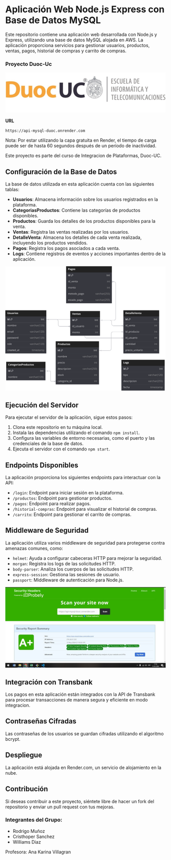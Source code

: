 # Aplicación Web Node.js Express con Base de Datos MySQL

Este repositorio contiene una aplicación web desarrollada con Node.js y Express, utilizando una base de datos MySQL alojada en AWS. La aplicación proporciona servicios para gestionar usuarios, productos, ventas, pagos, historial de compras y carrito de compras.

### Proyecto Duoc-Uc

![logoDuocUC :  Sede Puente Alto](images/duocJpeg.jpeg)





**URL**
```
https://api-mysql-duoc.onrender.com
```
Nota: Por estar utilizando la capa gratuita en Render, el tiempo de carga puede ser de hasta 60 segundos después de un período de inactividad.




Este proyecto es parte del curso de Integracion de Plataformas, Duoc-UC.

## Configuración de la Base de Datos

La base de datos utilizada en esta aplicación cuenta con las siguientes tablas:

- **Usuarios**: Almacena información sobre los usuarios registrados en la plataforma.
- **CategoriasProductos**: Contiene las categorías de productos disponibles.
- **Productos**: Guarda los detalles de los productos disponibles para la venta.
- **Ventas**: Registra las ventas realizadas por los usuarios.
- **DetalleVenta**: Almacena los detalles de cada venta realizada, incluyendo los productos vendidos.
- **Pagos**: Registra los pagos asociados a cada venta.
- **Logs**: Contiene registros de eventos y acciones importantes dentro de la aplicación.

![Modelo de Base de Datos:](images/basedatos1.svg)

## Ejecución del Servidor

Para ejecutar el servidor de la aplicación, sigue estos pasos:

1. Clona este repositorio en tu máquina local.
2. Instala las dependencias utilizando el comando `npm install`.
3. Configura las variables de entorno necesarias, como el puerto y las credenciales de la base de datos.
4. Ejecuta el servidor con el comando `npm start`.

## Endpoints Disponibles

La aplicación proporciona los siguientes endpoints para interactuar con la API:

- `/login`: Endpoint para iniciar sesión en la plataforma.
- `/productos`: Endpoint para gestionar productos.
- `/pagos`: Endpoint para realizar pagos.
- `/historial-compras`: Endpoint para visualizar el historial de compras.
- `/carrito`: Endpoint para gestionar el carrito de compras.

## Middleware de Seguridad

La aplicación utiliza varios middleware de seguridad para protegerse contra amenazas comunes, como:

- `helmet`: Ayuda a configurar cabeceras HTTP para mejorar la seguridad.
- `morgan`: Registra los logs de las solicitudes HTTP.
- `body-parser`: Analiza los cuerpos de las solicitudes HTTP.
- `express-session`: Gestiona las sesiones de usuario.
- `passport`: Middleware de autenticación para Node.js.

![Pantallazo de la seguridad de la API en Security Headers](images/imagen_seguridad_api_headers.jpeg)

## Integración con Transbank

Los pagos en esta aplicación están integrados con la API de Transbank para procesar transacciones de manera segura y eficiente en modo integracion.

## Contraseñas Cifradas

Las contraseñas de los usuarios se guardan cifradas utilizando el algoritmo bcrypt.

## Despliegue

La aplicación está alojada en Render.com, un servicio de alojamiento en la nube.

## Contribución

Si deseas contribuir a este proyecto, siéntete libre de hacer un fork del repositorio y enviar un pull request con tus mejoras.


### Integrantes del Grupo:

- Rodrigo Muñoz
- Cristhoper Sanchez
- Williams Diaz

Profesora: Ana Karina Villagran
